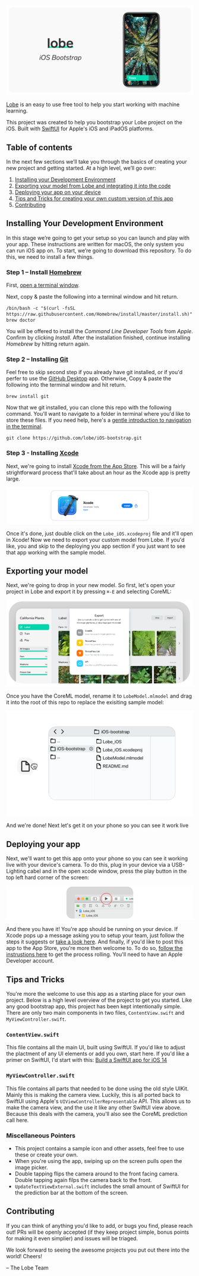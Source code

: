 <div style="text-align:center"><img src="https://github.com/lobe/iOS-bootstrap/raw/master/assets/header.png" /></div>

[Lobe](http://lobe.ai/) is an easy to use free tool to help you start working with machine learning.

This project was created to help you bootstrap your Lobe project on the iOS. Built with [SwiftUI](https://developer.apple.com/xcode/swiftui/) for Apple's iOS and iPadOS platforms.

## Table of contents

In the next few sections we’ll take you through the basics of creating your new project and getting started. At a high level, we’ll go over:

1. [Installing your Development Environment](https://github.com/lobe/iOS-bootstrap/tree/master#installing-your-development-environment)
2. [Exporting your model from Lobe and integrating it into the code](https://github.com/lobe/iOS-bootstrap/blob/master/README.md#exporting-your-model)
3. [Deploying your app on your device](https://github.com/lobe/iOS-bootstrap/tree/master#deploying-your-app)
4. [Tips and Tricks for creating your own custom version of this app](https://github.com/lobe/iOS-bootstrap/tree/master#tips-and-tricks)
5. [Contributing](https://github.com/lobe/iOS-bootstrap/tree/master#contributing)

## Installing Your Development Environment

In this stage we’re going to get your setup so you can launch and play with your app. These instructions are written for macOS, the only system you can run iOS app on. To start, we’re going to download this repository. To do this, we need to install a few things.

### Step 1 – Install [Homebrew](http://brew.sh/)

First, [open a terminal window](http://www.youtube.com/watch?v=zw7Nd67_aFw).

Next, copy & paste the following into a terminal window and hit return.

```shell
/bin/bash -c "$(curl -fsSL https://raw.githubusercontent.com/Homebrew/install/master/install.sh)"
brew doctor
```

You will be offered to install the *Command Line Developer Tools* from *Apple*. Confirm by clicking *Install*. After the installation finished, continue installing *Homebrew* by hitting return again.

### Step 2 – Installing [Git](https://git-scm.com)

Feel free to skip second step if you already have git installed, or if you'd perfer to use the [GitHub Desktop](https://desktop.github.com) app. Otherwise, Copy & paste the following into the terminal window and hit return.

```shell
brew install git
```

Now that we git installed, you can clone this repo with the following command. You'll want to navigate to a folder in terminal where you'd like to store these files. If you need help, here's a [gentle introduction to navigation in the terminal](https://computers.tutsplus.com/tutorials/navigating-the-terminal-a-gentle-introduction--mac-3855).

```shell
git clone https://github.com/lobe/iOS-bootstrap.git
```

### Step 3 - Installing [Xcode](https://apps.apple.com/us/app/xcode/id497799835?mt=12)

Next, we're going to install [Xcode from the App Store](https://apps.apple.com/us/app/xcode/id497799835?mt=12). This will be a fairly strightforward process that'll take about an hour as the Xcode app is pretty large. 

<div style="text-align:center"><img src="https://github.com/lobe/iOS-bootstrap/raw/master/assets/xcodeDownload.png" /></div>

Once it's done, just double click on the `Lobe_iOS.xcodeproj` file and it'll open in Xcode! Now we need to export your custom model from Lobe. If you'd like, you and skip to the deploying you app section if you just want to see that app working with the sample model.

## Exporting your model

Next, we're going to drop in your new model. So first, let's open your project in Lobe and export it by pressing `⌘-E` and selecting CoreML:

![](https://github.com/lobe/iOS-bootstrap/raw/master/assets/exportHeader.png)

Once you have the CoreML model, rename it to `LobeModel.mlmodel` and drag it into the root of this repo to replace the exisiting sample model:

![](https://github.com/lobe/iOS-bootstrap/raw/master/assets/modeldrag.png)

And we're done! Next let's get it on your phone so you can see it work live


## Deploying your app

Next, we'll want to get this app onto your phone so you can see it working live with your device's camera. To do this, plug in your device via a USB-Lighting cabel and in the open xcode window, press the play button in the top left hard corner of the screen:

<div style="text-align:center"><img src="https://github.com/lobe/iOS-bootstrap/raw/master/assets/Xcode%20Play%20Button.png" /></div>

And there you have it! You're app should be running on your device. If Xcode pops up a message asking you to setup your team, just follow the steps it suggests or [take a look here](https://stackoverflow.com/questions/40475094/how-to-specify-development-team-in-xcode#40476567). And finally, if you'd like to post this app to the App Store, you're more then welcome to. To do so, [follow the instrustions here](https://developer.apple.com/app-store/submitting/) to get the process rolling. You'll need to have an Apple Developer account.

## Tips and Tricks

You're more the welcome to use this app as a starting place for your own project. Below is a high level overview of the project to get you started. Like any good bootstrap app, this project has been kept intentionally simple. There are only two main components in two files, `ContentView.swift` and `MyViewController.swift`.

### `ContentView.swift`
This file contains all the main UI, built using SwiftUI. If you'd like to adjust the plactment of any UI elements or add you own, start here. If you'd like a primer on SwiftUI, I'd start with this: [Build a SwiftUI app for iOS 14](https://designcode.io/swiftui2-course)

### `MyViewController.swift`
This file contains all parts that needed to be done using the old style UIKit. Mainly this is making the camera view. Luckily, this is all ported back to SwiftUI using Apple's `UIViewControllerRepresentable` API. This allows us to make the camera view, and the use it like any other SwiftUI view above. Because this deals with the camera, you'll also see the CoreML prediction call here.

### Miscellaneous Pointers
* This project contains a sample icon and other assets, feel free to use these or create your own.
* When you're using the app, swiping up on the screen pulls open the image picker.
* Double tapping flips the camera around to the front facing camera. Double tapping again filps the camera back to the front.
* `UpdateTextViewExternal.swift` includes the small amount of SwiftUI for the prediction bar at the bottom of the screen.

## Contributing

If you can think of anything you'd like to add, or bugs you find, please reach out! PRs will be openly accepted (if they keep project simple, bonus points for making it even simplier) and issues will be triaged.

We look forward to seeing the awesome projects you put out there into the world! Cheers!

– The Lobe Team
